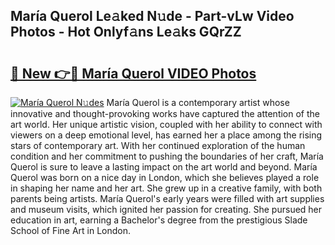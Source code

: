 ## María Querol Le𝚊ked N𝚞de - Part-vLw Video Photos - Hot Onlyf𝚊ns Le𝚊ks GQrZZ

# <h2><a href="http://ab92523.deff.icu/?id=Mar%c3%ada+Querol">🔗 New 👉🔴 María Querol VIDEO Photos</a></h2>

[![María Querol N𝚞des](https://i.imgur.com/rIISA9y.gif)](http://ab92523.deff.icu/?id=Mar%c3%ada+Querol)
María Querol is a contemporary artist whose innovative and thought-provoking works have captured the attention of the art world. Her unique artistic vision, coupled with her ability to connect with viewers on a deep emotional level, has earned her a place among the rising stars of contemporary art. With her continued exploration of the human condition and her commitment to pushing the boundaries of her craft, María Querol is sure to leave a lasting impact on the art world and beyond. María Querol was born on a nice day in London, which she believes played a role in shaping her name and her art. She grew up in a creative family, with both parents being artists. María Querol's early years were filled with art supplies and museum visits, which ignited her passion for creating. She pursued her education in art, earning a Bachelor's degree from the prestigious Slade School of Fine Art in London.
